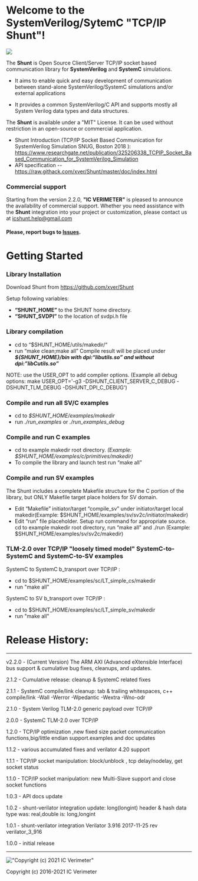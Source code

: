 # Welcome to the **SystemVerilog/SytemC "TCP/IP Shunt"**!

![](https://github.com/xver/Shunt/blob/master/doc/shut_log_min.png)



The **Shunt** is Open Source Client/Server TCP/IP socket based communication library for **SystemVerilog** and **SystemC** simulations.

* It aims to enable quick and easy development of communication between stand-alone SystemVerilog/SystemC simulations and/or external applications

* It provides a common SystemVerilog/C API and supports mostly all System Verilog data types and data structures.

The **Shunt** is available under a "MIT" License. It can be used without restriction in an open-source or commercial application.

*  Shunt Introduction (TCP/IP Socket Based Communication for SystemVerilog Simulation SNUG, Boston 2018 ): 
https://www.researchgate.net/publication/325206338_TCPIP_Socket_Based_Communication_for_SystemVerilog_Simulation
*  API specification  -- https://raw.githack.com/xver/Shunt/master/doc/index.html

### Commercial support
Starting from the version 2.2.0, **"IC VERIMETER"** is pleased to announce the availability of commercial support. 
Whether you need assistance with the **Shunt** integration into your project or customization, please contact us at icshunt.help@gmail.com

#### Please, report bugs to [Issues](https://github.com/xver/Shunt/issues).


# Getting Started

### Library Installation

Download Shunt from https://github.com/xver/Shunt

Setup following variables:
 - **“SHUNT_HOME”**  to the SHUNT home directory.
 - **“SHUNT_SVDPI”** to the location of svdpi.h file

### Library compilation
 - cd to “$SHUNT_HOME/utils/makedir/“
 - run “make clean;make all”
Compile result will be placed under ***${SHUNT_HOME}/bin with dpi:“libutils.so” and without dpi:”libCutils.so”*** 

NOTE: use the USER_OPT to add compiler options. (Example all debug options: make USER_OPT='-g3 -DSHUNT_CLIENT_SERVER_C_DEBUG -DSHUNT_TLM_DEBUG -DSHUNT_DPI_C_DEBUG') 

### Compile and run all SV/C examples
- cd to *$SHUNT_HOME/examples/makedir*
- run *./run_examples* or *./run_examples_debug* 

### Compile and run C examples
- cd  to example makedir root directory. *(Example: $SHUNT_HOME/examples/c/primitives/makedir)*
- To compile the library and launch test run “make all”

### Compile and run SV examples
The Shunt includes a complete Makefile structure for the C portion of the library, but ONLY Makefile target place holders for SV domain.

 - Edit “Makefile” initiator/target “compile_sv” under initiator/target
   local makedir(Example: $SHUNT_HOME/examples/sv/sv2c/initiator/makedir)
 - Edit “run” file placeholder. Setup run command for appropriate
   source. cd to example makedir root directory, run “make all” and ./run
(Example:  $SHUNT_HOME/examples/sv/sv2c/makedir)

### TLM-2.0 over TCP/IP "loosely timed model"  SystemC-to-SystemC and SystemC-to-SV examples 

SystemC to SystemC  b_transport over TCP/IP :  
 - cd to $SHUNT_HOME/examples/sc/LT_simple_cs/makedir 
 - run  "make all"

SystemC to SV  b_transport over TCP/IP :
 - cd to $SHUNT_HOME/examples/sc/LT_simple_sv/makedir
 - run  "make all"
 
# Release History:
-----------------------
v2.2.0 - (Current Version) The ARM AXI (Advanced eXtensible Interface) bus support & cumulative bug fixes, cleanups, and updates. 
 
2.1.2 -  Cumulative release: cleanup & SystemC related fixes

2.1.1 - SystemC compile/link cleanup: tab & trailing whitespaces, c++ compile/link -Wall -Werror -Wpedantic -Wextra -Wno-odr

2.1.0  - System Verilog TLM-2.0 generic payload over TCP/IP  

2.0.0 - SystemC TLM-2.0 over TCP/IP 

1.2.0 - TCP/IP optimization ,new fixed size packet communication functions,big/little endian support.examples and doc updates

1.1.2 - various accumulated fixes and verilator 4.20 support  

1.1.1 - TCP/IP socket manipulation: block/unblock , tcp delay/nodelay, get socket status

1.1.0 - TCP/IP socket manipulation: new Multi-Slave support and close socket functions

1.0.3 - API docs update  

1.0.2  - shunt-verilator integration update: 
                          long(longint) header & hash data type 
                          was: real,double is: long,longint
                          
1.0.1  - shunt-verilator integration 
                          Verilator 3.916 2017-11-25 rev verilator_3_916
        
1.0.0 - initial release

-------------------------

!["Copyright (c) 2021 IC Verimeter"](https://github.com/xver/Shunt/blob/master/doc/IcVerimeter_logo.png)

Copyright (c) 2016-2021 IC Verimeter
